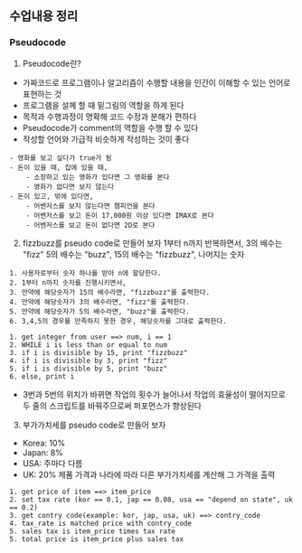 ## 수업내용 정리

### Pseudocode
1. Pseudocode란? 
- 가짜코드로 프로그램이나 알고리즘이 수행할 내용을 인간이 이해할 수 있는 언어로 표현하는 것
- 프로그램을 설께 할 때 밑그림의 역할을 하게 된다
- 목적과 수행과정이 명확해 코드 수정과 분해가 편하다
- Pseudocode가 comment의 역할을 수행 할 수 있다
- 작성할 언어와 가급적 비슷하게 작성하는 것이 좋다
```
- 영화를 보고 싶다가 true가 됨
- 돈이 있을 때, 집에 있을 때, 
    - 소장하고 있는 영화가 있다면 그 영화를 본다
    - 영화가 없다면 보지 않는다
- 돈이 있고, 밖에 있다면,
    - 어벤저스를 보지 않는다면 챔피언을 본다
    - 어벤저스를 보고 돈이 17,000원 이상 있다면 IMAX로 본다
    - 어벤저스를 보고 돈이 없다면 2D로 본다
```

2. fizzbuzz를 pseudo code로 만들어 보자
1부터 n까지 반복하면서, 3의 배수는 "fizz"
5의 배수는 "buzz", 15의 배수는 "fizzbuzz", 나머지는 숫자
```
1. 사용자로부터 숫자 하나를 받아 n에 할당한다.
2. 1부터 n까지 숫자를 진행시키면서,
3. 만약에 해당숫자가 15의 배수라면, "fizzbuzz"를 출력한다.
4. 만약에 해당숫자가 3의 배수라면, "fizz"를 출력한다.
5. 만약에 해당숫자가 5의 배수라면, "buzz"를 출력한다.
6. 3,4,5의 경우를 만족하지 못한 경우, 해당숫자를 그대로 출력한다.

1. get integer from user ==> num, i == 1
2. WHILE i is less than or equal to num
3. if i is divisible by 15, print "fizzbuzz"
4. if i is divisible by 3, print "fizz"
5. if i is divisible by 5, print "buzz"
6. else, print i
```
* 3번과 5번의 위치가 바뀌면 작업의 횟수가 늘어나서 작업의 효율성이 떨어지므로 두 줄의 스크립트를 바꿔주므로써 퍼포먼스가 향상된다

3. 부가가치세를 pseudo code로 만들어 보자
- Korea: 10%
- Japan: 8%
- USA: 주마다 다름
- UK: 20%
제품 가격과 나라에 따라 다른 부가가치세를 계산해 그 가격을 출력
```
1. get price of item ==> item_price
2. set tax rate (kor == 0.1, jap == 0.08, usa == "depend on state", uk == 0.2)
3. get contry code(example: kor, jap, usa, uk) ==> contry_code
4. tax_rate is matched price with contry_code
5. sales tax is item_price times tax rate
5. total price is item_price plus sales tax
```